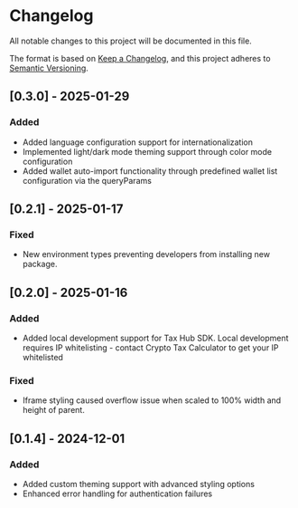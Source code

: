 # Changelog

All notable changes to this project will be documented in this file.

The format is based on [Keep a Changelog](https://keepachangelog.com/en/1.0.0/),
and this project adheres to [Semantic Versioning](https://semver.org/spec/v2.0.0.html).

## [0.3.0] - 2025-01-29

### Added

-   Added language configuration support for internationalization
-   Implemented light/dark mode theming support through color mode configuration
-   Added wallet auto-import functionality through predefined wallet list configuration via the queryParams

## [0.2.1] - 2025-01-17

### Fixed

-   New environment types preventing developers from installing new package.

## [0.2.0] - 2025-01-16

### Added

-   Added local development support for Tax Hub SDK. Local development requires IP whitelisting - contact Crypto Tax Calculator to get your IP whitelisted

### Fixed

-   Iframe styling caused overflow issue when scaled to 100% width and height of parent.

## [0.1.4] - 2024-12-01

### Added

-   Added custom theming support with advanced styling options
-   Enhanced error handling for authentication failures
